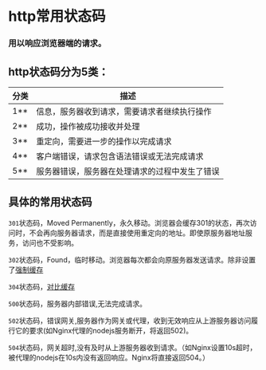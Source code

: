 # http常用状态码

### 用以响应浏览器端的请求。

## http状态码分为5类：

分类 |      描述
---- | ---------------------------
1**  | 信息，服务器收到请求，需要请求者继续执行操作
2**  |  成功，操作被成功接收并处理
3**  |  重定向，需要进一步的操作以完成请求
4**  |  客户端错误，请求包含语法错误或无法完成请求
5**  |  服务器错误，服务器在处理请求的过程中发生了错误

## 具体的常用状态码

`301`状态码，Moved Permanently，永久移动。浏览器会缓存301的状态，再次访问时，不会再向服务器请求，而是直接使用重定向的地址。即使原服务器地址服务，访问也不受影响。

`302`状态码，Found，临时移动。浏览器每次都会向原服务器发送请求。除非设置了[强制缓存](http://wtaog.com/blog/backend/httpCache.html#%E7%BC%93%E5%AD%98%E5%91%BD%E4%B8%AD%E8%A7%84%E5%88%99)

`304`状态码，[对比缓存](http://wtaog.com/blog/backend/httpCache.html#%E7%BC%93%E5%AD%98%E5%91%BD%E4%B8%AD%E8%A7%84%E5%88%99)

`500`状态码，服务器内部错误,无法完成请求。

`502`状态码，错误网关,服务器作为网关或代理，收到无效响应从上游服务器访问履行它的要求(如Nginx代理的nodejs服务断开，将返回502)。

`504`状态码，网关超时,没有及时从上游服务器收到请求。（如Nginx设置10s超时，被代理的nodejs在10s内没有返回响应。Nginx将直接返回504。）
